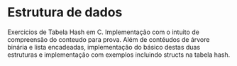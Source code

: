 # Estrutura de dados   
Exercicios de Tabela Hash em C. Implementação com o intuito de compreensão do conteudo para prova. 
Além de contéudos de árvore binária e lista encadeadas, implementação do básico destas duas estruturas e implementação com exemplos incluindo structs na tabela hash.
